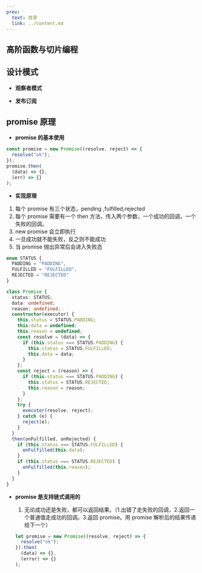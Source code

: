 ```yaml
---
prev:
  text: 目录
  link: ../content.md
---
```


## 高阶函数与切片编程

## 设计模式

- **观察者模式**

- **发布订阅**

## promise 原理

- **promise 的基本使用**

```typescript
const promise = new Promise((resolve, reject) => {
  resolve("ok");
});
promise.then(
  (data) => {},
  (err) => {}
);
```

- **实现原理**

1. 每个 promise 有三个状态，pending ,fulfilled,rejected
2. 每个 promise 需要有一个 then 方法，传入两个参数，一个成功的回调，一个失败的回调。
3. new promise 会立即执行
4. 一旦成功就不能失败，反之则不能成功
5. 当 promise 抛出异常后会进入失败态

```typescript
enum STATUS {
  PADDING = "PADDING",
  FULFILLED = "FULFILLED",
  REJECTED = "REJECTED"
}

class Promise {
  status: STATUS;
  data: undefined;
  reason: undefined;
  constructor(executor) {
    this.status = STATUS.PADDING;
    this.data = undefined;
    this.reason = undefined;
    const resolve = (data) => {
      if (this.status === STATUS.PADDING) {
        this.status = STATUS.FULFILLED;
        this.data = data;
      }
    };
    const reject = (reason) => {
      if (this.status === STATUS.PADDING) {
        this.status = STATUS.REJECTED;
        this.reason = reason;
      }
    };
    try {
      executor(resolve, reject);
    } catch (e) {
      reject(e);
    }
  }
  then(onFulfilled, onRejected) {
    if (this.status === STATUS.FULFILLED) {
      onFulfilled(this.data);
    }
    if (this.status === STATUS.REJECTED) {
      onFulfilled(this.reason);
    }
  }
}
```

- **promise 是支持链式调用的**

  1. 无论成功还是失败，都可以返回结果。（1.出错了走失败的回调，2.返回一个普通值走成功的回调。3.返回 promise。用 promise 解析后的结果传递给下一个）

  ```javascript
  let promise = new Promise((resolve, reject) => {
    resolve("ok");
  }).then(
    (data) => {},
    (error) => {}
  );
  ```
